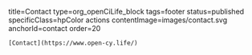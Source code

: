 title=Contact
type=org_openCiLife_block
tags=footer
status=published
specificClass=hpColor actions
contentImage=images/contact.svg
anchorId=contact
order=20
~~~~~~
[Contact](https://www.open-cy.life/)
